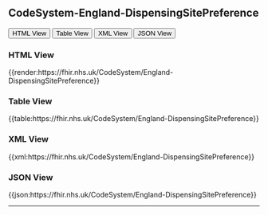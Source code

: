 ## CodeSystem-England-DispensingSitePreference

<div class="tab">
 <button class="tablinks active" onclick="openTab(event, 'HTML View')">HTML View</button>
 <button class="tablinks" onclick="openTab(event, 'Table View')">Table View</button>
  <button class="tablinks" onclick="openTab(event, 'XML View')">XML View</button>
  <button class="tablinks" onclick="openTab(event, 'JSON View')">JSON View</button>
</div>

<div id="HTML View" class="tabcontent" style="display:block">
<h3>HTML View</h3>
{{render:https://fhir.nhs.uk/CodeSystem/England-DispensingSitePreference}}</div>

<div id="Table View" class="tabcontent">
<h3>Table View</h3>
{{table:https://fhir.nhs.uk/CodeSystem/England-DispensingSitePreference}}</div>

<div id="XML View" class="tabcontent">
<h3>XML View</h3>
{{xml:https://fhir.nhs.uk/CodeSystem/England-DispensingSitePreference}}</div>

<div id="JSON View" class="tabcontent">
<h3>JSON View</h3>
{{json:https://fhir.nhs.uk/CodeSystem/England-DispensingSitePreference}}</div>

---